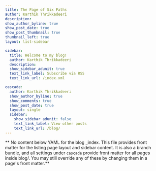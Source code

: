 ```yaml
---
title: The Page of Six Paths
author: Karthik Thrikkadeeri
description: 
show_author_byline: true
show_post_date: true
show_post_thumbnail: true
thumbnail_left: true
layout: list-sidebar

sidebar:
  title: Welcome to my blog!
  author: Karthik Thrikkadeeri
  description: 
  show_sidebar_adunit: true
  text_link_label: Subscribe via RSS
  text_link_url: /index.xml

cascade:
  author: Karthik Thrikkadeeri
  show_author_byline: true
  show_comments: true
  show_post_date: true
  layout: single
  sidebar:
    show_sidebar_adunit: false
    text_link_label: View other posts
    text_link_url: /blog/
---
```


** No content below YAML for the blog _index. This file provides front matter for the listing page layout and sidebar content. It is also a branch bundle, and all settings under `cascade` provide front matter for all pages inside blog/. You may still override any of these by changing them in a page's front matter.**

